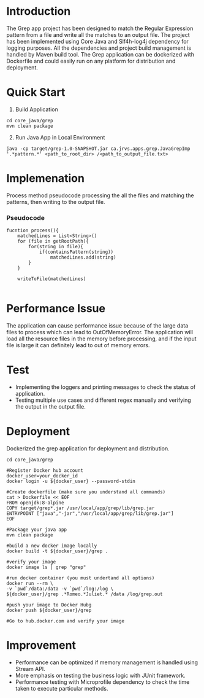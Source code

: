 # Introduction
The Grep app project has been designed to match the Regular Expression pattern from a file and write all the matches to an output file. The project has been implemented using Core Java and Slf4h-log4j dependency for logging purposes. All the dependencies and project build management is handled by Maven build tool.
The Grep application can be dockerized with Dockerfile and could easily run on any platform for distribution and deployment.

# Quick Start

1. Build Application
```
cd core_java/grep
mvn clean package
```

2. Run Java App in Local Environment
```
java -cp target/grep-1.0-SNAPSHOT.jar ca.jrvs.apps.grep.JavaGrepImp '.*pattern.*' <path_to_root_dir> /<path_to_output_file.txt>
```

# Implemenation
Process method pseudocode processing the all the files and matching the patterns, then writing to the output file.
### Pseudocode
```
fucntion process(){
    matchedLines = List<String>()
    for (file in getRootPath){
        for(string in file){
            if(containsPattern(string))
                matchedLines.add(string)
        }
    }
    
    writeToFile(matchedLines)
    
```

# Performance Issue
The application can cause performance issue because of the large data files to process which can lead to OutOfMemoryError.
The application will load all the resource files in the memory before processing, and if the input file is large it can definitely lead to out of memory errors.

# Test
- Implementing the loggers and printing messages to check the status of application.
- Testing multiple use cases and different regex manually and verifying the output in the output file.

# Deployment
Dockerized the grep application for deployment and distribution.
```
cd core_java/grep

#Register Docker hub account
docker_user=your_docker_id
docker login -u ${docker_user} --password-stdin 

#Create dockerfile (make sure you understand all commands)
cat > Dockerfile << EOF
FROM openjdk:8-alpine
COPY target/grep*.jar /usr/local/app/grep/lib/grep.jar
ENTRYPOINT ["java","-jar","/usr/local/app/grep/lib/grep.jar"]
EOF

#Package your java app
mvn clean package

#build a new docker image locally
docker build -t ${docker_user}/grep .

#verify your image
docker image ls | grep "grep"

#run docker container (you must undertand all options)
docker run --rm \
-v `pwd`/data:/data -v `pwd`/log:/log \
${docker_user}/grep .*Romeo.*Juliet.* /data /log/grep.out

#push your image to Docker Hubg
docker push ${docker_user}/grep

#Go to hub.docker.com and verify your image
```

# Improvement
- Performance can be optimized if memory management is handled using Stream API.
- More emphasis on testing the business logic with JUnit framework.
- Performance testing with Microprofile dependency to check the time taken to execute particular methods.
